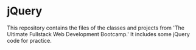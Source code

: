 # jQuery
This repository contains the files of the classes and projects from 'The Ultimate Fullstack Web Development Bootcamp.' It includes some jQuery code for practice.
